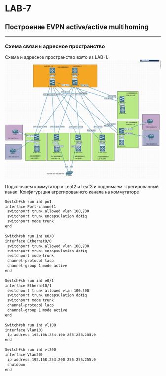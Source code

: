 # LAB-7

## Построение EVPN active/active multihoming
---
### Схема связи и адресное пространство
Схема и адресное пространство взято из LAB-1.
![img_7.png](screenshots/Lab-7.JPG)

Подключаем коммутатор к Leaf2 и Leaf3 и поднимаем агрегированный канал.
Конфигурация агрегированного канала на коммутаторе
```text
Switch#sh run int po1
interface Port-channel1
 switchport trunk allowed vlan 100,200
 switchport trunk encapsulation dot1q
 switchport mode trunk
end

Switch#sh run int e0/0 
interface Ethernet0/0
 switchport trunk allowed vlan 100,200
 switchport trunk encapsulation dot1q
 switchport mode trunk
 channel-protocol lacp
 channel-group 1 mode active
end

Switch#sh run int e0/1
interface Ethernet0/1
 switchport trunk allowed vlan 100,200
 switchport trunk encapsulation dot1q
 switchport mode trunk
 channel-protocol lacp
 channel-group 1 mode active
end

Switch#sh run int vl100
interface Vlan100
 ip address 192.168.254.100 255.255.255.0
end

Switch#sh run int vl200
interface Vlan200
 ip address 192.168.253.200 255.255.255.0
 shutdown
end
```